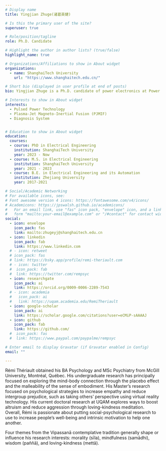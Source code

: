 ```yaml
---
# Display name
title: Yingjian Zhuge(诸葛英健)

# Is this the primary user of the site?
superuser: true

# Role/position/tagline
role: Ph.D. Candidate 

# Highlight the author in author lists? (true/false)
highlight_name: true

# Organizations/Affiliations to show in About widget
organizations:
  - name: ShanghaiTech University
    url: "https://www.shanghaitech.edu.cn/"

# Short bio (displayed in user profile at end of posts)
bio: Yingjian Zhuge is a Ph.D. candidate of power electronics at Power Electronics And Renewable energies Laboratory (PEARL), Shanghaitech University. His research supervisor is Prof. Haoyu Wang. His research interests include pulsed power technologies and diagnosis technologies in Plasma-Jet Magneto-Inertial Fusion (PJMIF) devices.

# Interests to show in About widget
interests:
  - Pulsed Power Technology
  - Plasma-Jet Magneto-Inertial Fusion (PJMIF)
  - Diagnosis System


# Education to show in About widget
education:
  courses:   
  - course: PhD in Electrical Engineering
    institution: ShanghaiTech University
    year: 2023 - Now
  - course: M.S. in Electrical Engineering
    institution: ShanghaiTech University
    year: 2021 - 2023
  - course: B.E. in Electrical Engineering and its Automation
    institution: Zhejiang University
    year: 2017-2021

# Social/Academic Networking
# For available icons, see: 
# Font awesome version 4 icons: https://fontawesome.com/v4/icons/
# Academicons: https://jpswalsh.github.io/academicons/
#   For an email link, use "fas" icon pack, "envelope" icon, and a link in the
#   form "mailto:your-email@example.com" or "/#contact" for contact widget.
social:
  - icon: envelope
    icon_pack: fas
    link: mailto:zhugeyj@shanghaitech.edu.cn
  - icon: linkedin
    icon_pack: fab
    link: https://www.linkedin.com
  # - icon: retweet
  # icon_pack: fas
  # link: https://bsky.app/profile/remi-theriault.com
  # - icon: twitter
  #  icon_pack: fab
  #  link: https://twitter.com/rempsyc
  - icon: researchgate
    icon_pack: ai
    link: https://orcid.org/0009-0006-2289-7543
  # - icon: academia
  #   icon_pack: ai
  #   link: https://uqam.academia.edu/RemiTheriault
  - icon: google-scholar
    icon_pack: ai
    link: https://scholar.google.com/citations?user=eCMiP-sAAAAJ
  - icon: github
    icon_pack: fab
    link: https://github.com/
  #  icon_pack: fas
  #  link: https://www.paypal.com/paypalme/rempsyc

# Enter email to display Gravatar (if Gravatar enabled in Config)
email: ""

---
```


Rémi Thériault obtained his BA Psychology and MSc Psychiatry from McGill University, Montréal, Québec. His undergraduate research has principally focused on exploring the mind-body connection through the placebo effect and the malleability of the sense of embodiment. His Master’s research focused on psychological strategies to increase empathy and reduce intergroup prejudice, such as taking others’ perspective using virtual reality technology. His current doctoral research at UQAM explores ways to boost altruism and reduce aggression through loving-kindness meditation. Overall, Rémi is passionate about putting social-psychological research to use to increase people’s well-being and intrinsic motivation to help one another.

Four themes from the Vipassanā contemplative tradition generally shape or influence his research interests: morality (sīla), mindfulness (samādhi), wisdom (paññā), and loving-kindness (mettā).

